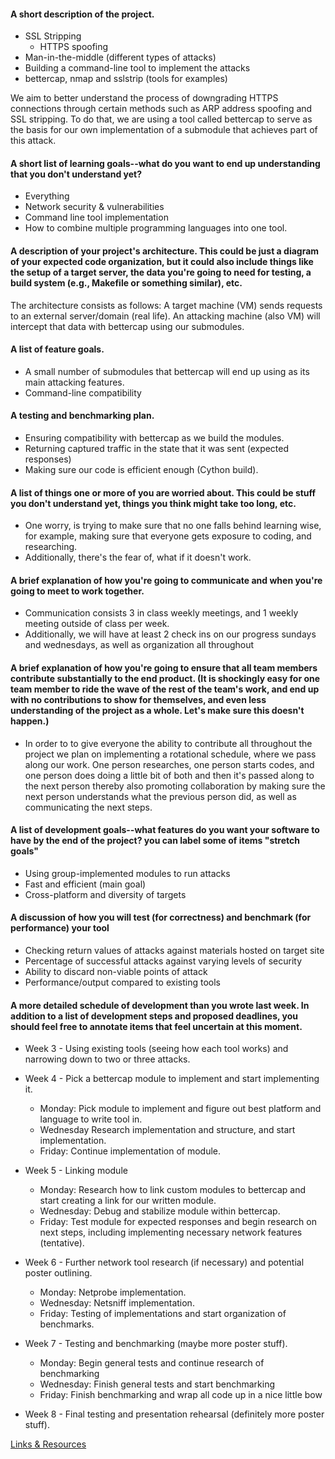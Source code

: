 
#### A short description of the project. 
- SSL Stripping
  - HTTPS spoofing
- Man-in-the-middle (different types of attacks)
- Building a command-line tool to implement the attacks
- bettercap, nmap and sslstrip (tools for examples)

We aim to better understand the process of downgrading HTTPS connections through certain methods such as ARP address spoofing and SSL stripping. To do that, we are using a tool called bettercap to serve as the basis for our own implementation of a submodule that achieves part of this attack.

#### A short list of learning goals--what do you want to end up understanding that you don't understand yet?
- Everything
- Network security & vulnerabilities
- Command line tool implementation
- How to combine multiple programming languages into one tool.

#### A description of your project's architecture. This could be just a diagram of your expected code organization, but it could also include things like the setup of a target server, the data you're going to need for testing, a build system (e.g., Makefile or something similar), etc.
The architecture consists as follows: A target machine (VM) sends requests to an external server/domain (real life). An attacking machine (also VM) will intercept that data with bettercap using our submodules.

#### A list of feature goals.
- A small number of submodules that bettercap will end up using as its main attacking features.
- Command-line compatibility

#### A testing and benchmarking plan.
- Ensuring compatibility with bettercap as we build the modules.
- Returning captured traffic in the state that it was sent (expected responses)
- Making sure our code is efficient enough (Cython build).

#### A list of things one or more of you are worried about. This could be stuff you don't understand yet, things you think might take too long, etc.
- One worry, is trying to make sure that no one falls behind learning wise, for example, making sure that everyone gets exposure to coding, and researching.
- Additionally, there's the fear of, what if it doesn't work.

#### A brief explanation of how you're going to communicate and when you're going to meet to work together.
- Communication consists 3 in class weekly meetings, and 1 weekly meeting outside of class per week.
- Additionally, we will have at least 2 check ins on our progress sundays and wednesdays, as well as organization all throughout

#### A brief explanation of how you're going to ensure that all team members contribute substantially to the end product. (It is shockingly easy for one team member to ride the wave of the rest of the team's work, and end up with no contributions to show for themselves, and even less understanding of the project as a whole. Let's make sure this doesn't happen.)
- In order to to give everyone the ability to contribute all throughout the project we plan on implementing a rotational schedule, where we pass along 
our work. One person researches, one person starts codes, and one person does doing a little bit of both and then it's passed along to the next person 
thereby also promoting collaboration by making sure the next person understands what the previous person did, as well as communicating the next steps.

#### A list of development goals--what features do you want your software to have by the end of the project? you can label some of items "stretch goals"
- Using group-implemented modules to run attacks
- Fast and efficient (main goal)
- Cross-platform and diversity of targets

#### A discussion of how you will test (for correctness) and benchmark (for performance) your tool
- Checking return values of attacks against materials hosted on target site
- Percentage of successful attacks against varying levels of security
- Ability to discard non-viable points of attack
- Performance/output compared to existing tools

#### A more detailed schedule of development than you wrote last week. In addition to a list of development steps and proposed deadlines, you should feel free to annotate items that feel uncertain at this moment.
- Week 3 - Using existing tools (seeing how each tool works) and narrowing down to two or three attacks.

- Week 4 - Pick a bettercap module to implement and start implementing it.
  - Monday: Pick module to implement and figure out best platform and language to write tool in.
  - Wednesday Research implementation and structure, and start implementation.
  - Friday: Continue implementation of module.

- Week 5 -  Linking module
  - Monday: Research how to link custom modules to bettercap and start creating a link for our written module.
  - Wednesday: Debug and stabilize module within bettercap.
  - Friday: Test module for expected responses and begin research on next steps, including implementing necessary network features (tentative).

- Week 6 - Further network tool research (if necessary) and potential poster outlining.
  - Monday: Netprobe implementation.
  - Wednesday: Netsniff implementation.
  - Friday: Testing of implementations and start organization of benchmarks.
  
- Week 7 - Testing and benchmarking (maybe more poster stuff).
  - Monday: Begin general tests and continue research of benchmarking
  - Wednesday: Finish general tests and start benchmarking
  - Friday: Finish benchmarking and wrap all code up in a nice little bow
   
- Week 8 - Final testing and presentation rehearsal (definitely more poster stuff).

[Links & Resources](resources)